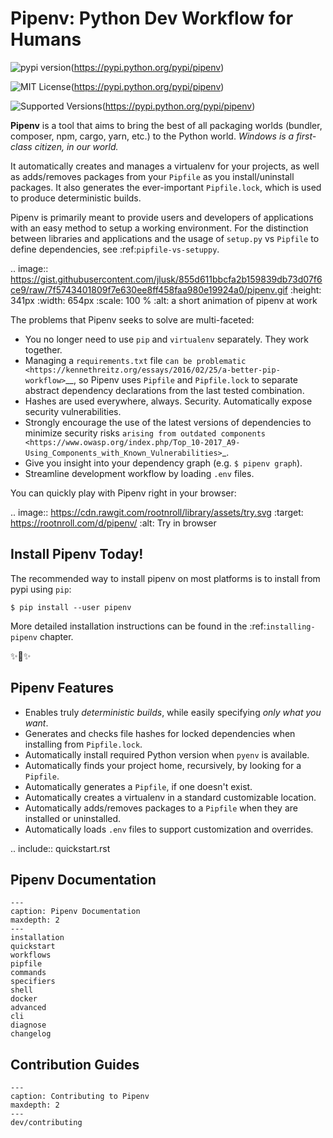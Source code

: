 # Pipenv: Python Dev Workflow for Humans
![pypi version](https://img.shields.io/pypi/v/pipenv.svg)(https://pypi.python.org/pypi/pipenv)

![MIT License](https://img.shields.io/pypi/l/pipenv.svg)(https://pypi.python.org/pypi/pipenv)

![Supported Versions](https://img.shields.io/pypi/pyversions/pipenv.svg)(https://pypi.python.org/pypi/pipenv)

**Pipenv** is a tool that aims to bring the best of all packaging worlds (bundler, composer, npm, cargo, yarn, etc.) to the Python world. *Windows is a first-class citizen, in our world.*

It automatically creates and manages a virtualenv for your projects, as well as adds/removes packages from your ``Pipfile`` as you install/uninstall packages. It also generates the ever-important ``Pipfile.lock``, which is used to produce deterministic builds.

Pipenv is primarily meant to provide users and developers of applications with an easy method to setup a working environment. For the distinction between libraries and applications and the usage of ``setup.py`` vs ``Pipfile`` to define dependencies, see :ref:`pipfile-vs-setuppy`.

.. image:: https://gist.githubusercontent.com/jlusk/855d611bbcfa2b159839db73d07f6ce9/raw/7f5743401809f7e630ee8ff458faa980e19924a0/pipenv.gif
   :height: 341px
   :width: 654px
   :scale: 100 %
   :alt: a short animation of pipenv at work

The problems that Pipenv seeks to solve are multi-faceted:

- You no longer need to use ``pip`` and ``virtualenv`` separately. They work together.
- Managing a ``requirements.txt`` file `can be problematic <https://kennethreitz.org/essays/2016/02/25/a-better-pip-workflow>`__, so Pipenv uses ``Pipfile`` and ``Pipfile.lock`` to separate abstract dependency declarations from the last tested combination.
- Hashes are used everywhere, always. Security. Automatically expose security vulnerabilities.
- Strongly encourage the use of the latest versions of dependencies to minimize security risks `arising from outdated components <https://www.owasp.org/index.php/Top_10-2017_A9-Using_Components_with_Known_Vulnerabilities>`_.
- Give you insight into your dependency graph (e.g. ``$ pipenv graph``).
- Streamline development workflow by loading ``.env`` files.

You can quickly play with Pipenv right in your browser:

.. image:: https://cdn.rawgit.com/rootnroll/library/assets/try.svg
    :target: https://rootnroll.com/d/pipenv/
    :alt: Try in browser


## Install Pipenv Today!

The recommended way to install pipenv on most platforms is to install from pypi using ``pip``:

    $ pip install --user pipenv

More detailed installation instructions can be found in the :ref:`installing-pipenv` chapter.

✨🍰✨

## Pipenv Features

- Enables truly *deterministic builds*, while easily specifying *only what you want*.
- Generates and checks file hashes for locked dependencies when installing from ``Pipfile.lock``.
- Automatically install required Python version when ``pyenv`` is available.
- Automatically finds your project home, recursively, by looking for a ``Pipfile``.
- Automatically generates a ``Pipfile``, if one doesn't exist.
- Automatically creates a virtualenv in a standard customizable location.
- Automatically adds/removes packages to a ``Pipfile`` when they are installed or uninstalled.
- Automatically loads ``.env`` files to support customization and overrides.


.. include:: quickstart.rst

Pipenv Documentation
----------------------------

```{toctree}
---
caption: Pipenv Documentation
maxdepth: 2
---
installation
quickstart
workflows
pipfile
commands
specifiers
shell
docker
advanced
cli
diagnose
changelog
```

Contribution Guides
-------------------

```{toctree}
---
caption: Contributing to Pipenv
maxdepth: 2
---
dev/contributing
```
